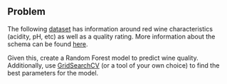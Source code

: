 ## Problem

The following [dataset](https://u4221007.ct.sendgrid.net/ls/click?upn=qwT-2Bl0U064-2B7oRNpPgUya0M9CbLWlzdVtmktX-2FbfOxEzAv-2F4Lc5Mo1QJts6KHCPwdu-2Fsi9PNZIWjFCex7bx2O19xahFpYOBDH-2FfZ7zJVBR1mWuF5yCGkZMv4Pm-2BUe8GUQjO4jBu1sVj7vPHafvYYXuNWUOEH8ew3i1kuWLTE9hE-3DaAP7_UMR2KhLP9Az12hwnQT88BwqSUH1o9sQCU8kG853jza7fSOtkUw7d3oWez854aYBVcnhjRjNBtEnB-2FniE5UfQbFlwAaLgZLMg49xKymghlrh-2FIZv706StX0-2FBu1bl8RJmV-2BPDxKTZ4xOJ3sytW-2Fr99E7SJdFegEotOlj1sCQpQ6HQiKy4r6fAd9g6rLSzlW-2F-2FuzEoeJdN0GmfyySobyv7wvfk1SiMsFu8nmdNYfTBcck-3D) has information around red wine characteristics (acidity, pH, etc) as well as a quality rating. More information about the schema can be found [here](https://u4221007.ct.sendgrid.net/ls/click?upn=qwT-2Bl0U064-2B7oRNpPgUya0M9CbLWlzdVtmktX-2FbfOxEzAv-2F4Lc5Mo1QJts6KHCPwdu-2Fsi9PNZIWjFCex7bx2O19xahFpYOBDH-2FfZ7zJVBR1mWuF5yCGkZMv4Pm-2BUe8GUQjO4jBu1sVj7vPHafvYYXuNWUOEH8ew3i1kuWLTE9hE-3DaAP7_UMR2KhLP9Az12hwnQT88BwqSUH1o9sQCU8kG853jza7fSOtkUw7d3oWez854aYBVcnhjRjNBtEnB-2FniE5UfQbFlwAaLgZLMg49xKymghlrh-2FIZv706StX0-2FBu1bl8RJmV-2BPDxKTZ4xOJ3sytW-2Fr99E7SJdFegEotOlj1sCQpQ6HQiKy4r6fAd9g6rLSzlW-2F-2FuzEoeJdN0GmfyySobyv7wvfk1SiMsFu8nmdNYfTBcck-3D).

Given this, create a Random Forest model to predict wine quality. Additionally, use [GridSearchCV](https://u4221007.ct.sendgrid.net/ls/click?upn=qwT-2Bl0U064-2B7oRNpPgUya1bHgSXrj0qBjZwQ-2FVF4WeW2ns-2Fx7dEuHCVjwnp67KFEYpEppkvyLgXs19dVa6qIwgda-2Bf7GNhELj5S2WZSjtH3FxVRr5a51H5Un7B-2FC-2FLhSAKNrcRq9GvUP62hM4bYOfA-3D-3Dxq_F_UMR2KhLP9Az12hwnQT88BwqSUH1o9sQCU8kG853jza7fSOtkUw7d3oWez854aYBVmAlCNZbaMtWYkDxxlVNhGuEDBe2-2BKjG5uigUl0d-2FDOHVtBrx26kAiW5NW6TXBmLgoA7B8Yj1TQhJKCLrHXg4HMqXjlatEH3mUNWegKSzIrzqPCRC5UkFr7nGy-2Bik38UNsOSMNDt7U0SmdWeaw4gjqV26yEMHytOtzUeBeIRRES0-3D) (or a tool of your own choice) to find the best parameters for the model.

<!-- ## Solution:

[Click here](https://colab.research.google.com/drive/1a9LfiUBz1UvsJuyDp0qE3wI5sHeDmT3E) to view this solution in an interactive Colab (Jupyter) notebook.

**Approach**
The solution will approach the problem in the following steps:
1. Import and clean the data
2. Prep data for modeling
3. Split the test and training data
4. Train the model and pull model metrics
5. Feature importance ranking -->
